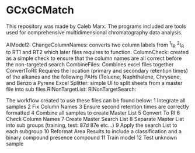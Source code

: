# GCxGCMatch
This repository was made by Caleb Marx. The programs included are tools used for comprehensive multidimensional chromatography data analysis. 

AIModel2:
ChangeColumnNames: converts two column labels from <sup>1</sup>t<sub>R</sub>	<sup>2</sup>t<sub>R</sub> to RT1 and RT2 which later files requires to function.
ColumnCheck: created as a simple check to ensure that the column names are all correct before the non-targeted search 
CombineFiles: Combines excel files together
ConvertToRI: Requires the location (primary and secondary retention times) of the alkanes and the following PAHs (Toluene, Naphthalene, Chrysene, and Benzo a Pyrene
Excel Splitter: simple UI to split sheets from a master file into sub files
RINonTargetList:
RINonTargetSearch:



The workflow created to use these files can be found below:
1	Integrate all samples
2	Fix Column Names
3	Ensure second retention times are correctly formatted
4	Combine all samples to create Master List
5	Convert To RI
6 Check Column Names
7	Create Master Search List
8	Separate Master List into sub groups (training, test: 87d 87e etc…)
9	Apply the search List to each subgroup
10	Reformat Area Results to include a classification and a binary compound presence compound
11	Train model
12	Test unknown sample
